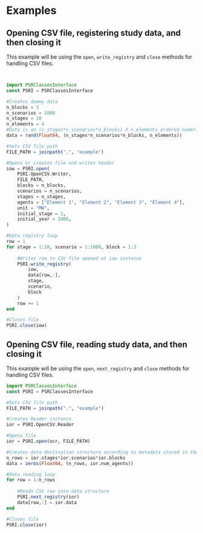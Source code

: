 # Examples

## Opening CSV file, registering study data, and then closing it

This example will be using the `open`, `write_registry` and `close` methods for handling CSV files.

```julia


import PSRClassesInterface
const PSRI = PSRClassesInterface

#Creates dummy data
n_blocks = 3
n_scenarios = 1000
n_stages = 10
n_elements = 4
#Data is an (n_stages*n_scenarios*n_blocks) X n_elements ordered numeric structure
data = rand(Float64, (n_stages*n_scenarios*n_blocks, n_elements))

#Sets CSV file path
FILE_PATH = joinpath(".", "example")

#Opens or creates file and writes header
iow = PSRI.open(
    PSRI.OpenCSV.Writer,
    FILE_PATH,
    blocks = n_blocks,
    scenarios = n_scenarios,
    stages = n_stages,
    agents = ["Element 1", "Element 2", "Element 3", "Element 4"],
    unit = "MW",
    initial_stage = 1,
    initial_year = 2006,
)

#Data registry loop
row = 1
for stage = 1:10, scenario = 1:1000, block = 1:3
    
    #Writes row to CSV file opened at iow instance
    PSRI.write_registry(
        iow,
        data[row,:],
        stage,
        scenario,
        block
    )
    row += 1
end

#Closes file
PSRI.close(iow)
```

## Opening CSV file, reading study data, and then closing it

This example will be using the `open`, `next_registry` and `close` methods for handling CSV files.

```julia
import PSRClassesInterface
const PSRI = PSRClassesInterface

#Sets CSV file path
FILE_PATH = joinpath(".", "example")

#Creates Reader instance
ior = PSRI.OpenCSV.Reader

#Opens file
ior = PSRI.open(ocr, FILE_PATH)

#Creates data destination structure according to metadata stored in the Reader
n_rows = ior.stages*ior.scenarios*ior.blocks
data = zeros(Float64, (n_rows, ior.num_agents))

#Data reading loop
for row = 1:n_rows
    
    #Reads CSV row into data structure
    PSRI.next_registry(ior)
    data[row,:] = ior.data
end

#Closes file
PSRI.close(ior)
```